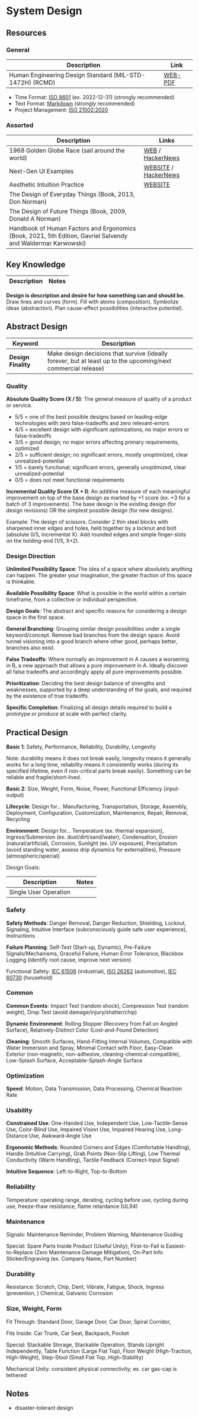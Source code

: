 # System Design

## Resources

### General

Description | Link
---|---
Human Engineering Design Standard (MIL-STD-1472H) (RCMD) | [WEB-PDF](http://everyspec.com/MIL-STD/MIL-STD-1400-1499/MIL-STD-1472H_57041/)

* Time Format: [ISO 8601](https://www.iso.org/iso-8601-date-and-time-format.html) (ex. 2022-12-31) (strongly recommended)
* Text Format: [Markdown](https://commonmark.org/) (strongly recommended)
* Project Management: [ISO 21502:2020](https://www.iso.org/standard/74947.html) 

### Assorted

Description | Links
---|---
1968 Golden Globe Race (sail around the world) | [WEB](https://www.worksinprogress.co/issue/the-maintenance-race/) / [HackerNews](https://news.ycombinator.com/item?id=32196345)
Next-Gen UI Examples | [WEBSITE](https://www.hudsandguis.com) / [HackerNews](https://news.ycombinator.com/item?id=31105513)
Aesthetic Intuition Practice | [WEBSITE](https://cantunsee.space/)
The Design of Everyday Things (Book, 2013, Don Norman) |
The Design of Future Things (Book, 2009, Donald A Norman) |
Handbook of Human Factors and Ergonomics (Book, 2021, 5th Edition, Gavriel Salvendy and Waldermar Karwowski) |

## Key Knowledge

Description | Notes
---|---

**Design is description and desire for how something can and should be.** Draw lines and curves (form). Fill with atoms (composition). Symbolize ideas (abstraction). Plan cause-effect possibilities (interactive potential). 

## Abstract Design

Keyword | Description
---|---
**Design Finality** | Make design decisions that survive (ideally forever, but at least up to the upcoming/next commercial release)

### Quality

**Absolute Quality Score (X / 5)**: The general measure of quality of a product or service. 

* 5/5 = one of the best possible designs based on leading-edge technologies with zero false-tradeoffs and zero relevant-errors
* 4/5 = excellent design with significant optimizations, no major errors or false-tradeoffs
* 3/5 = good design; no major errors affecting primary requirements, optimized
* 2/5 = sufficient design; no significant errors, mostly unoptimized, clear unrealized-potential
* 1/5 = barely functional; significant errors, generally unoptimized, clear unrealized-potential
* 0/5 = does not meet functional requirements

**Incremental Quality Score (X + I)**: An additive measure of each meaningful improvement on top of the base design as marked by +1 score (ex. +3 for a batch of 3 improvements). The base design is the existing design (for design revisions) OR the simplest possible design (for new designs).

Example: The design of scissors. Consider 2 thin steel blocks with sharpened inner edges and holes, held together by a locknut and bolt (absolute 0/5, incremental X). Add rounded edges and simple finger-slots on the holding-end (1/5, X+2). 

### Design Direction



**Unlimited Possibility Space**: The idea of a space where absolutely anything can happen. The greater your imagination, the greater fraction of this space is thinkable.

**Available Possibility Space**: What is possible in the world within a certain timeframe, from a collective or individual perspective.

**Design Goals**: The abstract and specific reasons for considering a design space in the first space.

**General Branching**: Grouping similar design possibilities under a single keyword/concept. Remove bad branches from the design space. Avoid tunnel visioning into a good branch where other good, perhaps better, branches also exist.

**False Tradeoffs**: Where normally an improvement in A causes a worsening in B, a new approach that allows a pure improvement in A. Ideally discover all false tradeoffs and accordingly apply all pure improvements possible.

**Prioritization**: Deciding the best design balance of strengths and weaknesses, supported by a deep understanding of the goals, and required by the existence of true tradeoffs.

**Specific Completion**: Finalizing all design details required to build a prototype or produce at scale with perfect clarity.

## Practical Design

**Basic 1**: Safety, Performance, Reliability, Durability, Longevity

Note: durability means it does not break easily, longevity means it generally works for a long time, reliability means it consistently works (during its specified lifetime, even if non-critical parts break easily). Something can be reliable and fragile/short-lived.

**Basic 2**: Size, Weight, Form, Noise, Power, Functional Efficiency (input-output)

**Lifecycle**: Design for... Manufacturing, Transportation, Storage, Assembly, Deployment, Configuration, Customization, Maintenance, Repair, Removal, Recycling

**Environment**: Design for... Temperature (ex. thermal expansion), Ingress/Submersion (ex. dust/dirt/sand/water), Condensation, Erosion (natural/artificial), Corrosion, Sunlight (ex. UV exposure), Precipitation (avoid standing water, assess drip dynamics for externalities), Pressure (atmospheric/special)

Design Goals:

Description | Notes
---|---
Single User Operation | 


### Safety

**Safety Methods**: Danger Removal, Danger Reduction, Shielding, Lockout, Signaling, Intuitive Interface (subconsciously guide safe user experience), Instructions

**Failure Planning**: Self-Test (Start-up, Dynamic), Pre-Failure Signals/Mechanisms, Graceful Failure, Human Error Tolerance, Blackbox Logging (identify root cause, improve next version)

Functional Safety:
[IEC 61508](https://webstore.iec.ch/publication/5515) (industrial), 
[ISO 26262](https://www.iso.org/standard/68383.html) (automotive),
[IEC 60730](https://webstore.iec.ch/publication/3117) (household)

### Common

**Common Events**: Impact Test (random shock), Compression Test (random weight), Drop Test (avoid damage/injury/shatter/chip)

**Dynamic Environment**: Rolling Stopper (Recovery from Fall on Angled Surface), Relatively-Distinct Color (Lost-and-Found Detection)

**Cleaning**: Smooth Surfaces, Hand-Fitting Internal Volumes, Compatible with Water Immersion and Spray, Minimal Contact with Floor, Easy-Clean Exterior (non-magnetic, non-adhesive, cleaning-chemical-compatible), Low-Splash Surface, Acceptable-Splash-Angle Surface

### Optimization

**Speed**: Motion, Data Transmission, Data Processing, Chemical Reaction Rate

### Usability

**Constrained Use**: One-Handed Use, Independent Use, Low-Tactile-Sense Use, Color-Blind Use, Impaired Vision Use, Impaired Hearing Use, Long-Distance Use, Awkward-Angle Use

**Ergonomic Methods**: Rounded Corners and Edges (Comfortable Handling), Handle (Intuitive Carrying), Grab Points (Non-Slip Lifting), Low Thermal Conductivity (Warm Handling), Tactile Feedback (Correct-Input Signal)

**Intuitive Sequence**: Left-to-Right, Top-to-Bottom

### Reliability

Temperature: operating range, derating, cycling before use, cycling during use, freeze-thaw resistance, flame retardance (UL94)

### Maintenance

Signals: Maintenance Reminder, Problem Warning, Maintenance Guiding

Special: Spare Parts Inside Product (Useful Unity), First-to-Fail is Easiest-to-Replace (Zero Maintenance Damage Mitigation), On-Part Info Sticker/Engraving (ex. Company Name, Part Number)

### Durability

Resistance: Scratch, Chip, Dent, Vibrate, Fatigue, Shock, Ingress (prevention, ) Chemical, Galvanic Corrosion

### Size, Weight, Form

Fit Through: Standard Door, Garage Door, Car Door, Spiral Corridor, 

Fits Inside: Car Trunk, Car Seat, Backpack, Pocket

Special: Stackable Storage, Stackable Operation, Stands Upright Independently, Table Function (Large Flat Top), Floor Weight (High-Traction, High-Weight), Step-Stool (Small Flat Top, High-Stability)

Mechanical Unity: consistent physical connectivity; ex. car gas-cap is tethered

## Notes

* disaster-tolerant design









